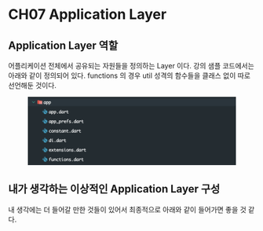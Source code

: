 # CH07 Application Layer

## Application Layer 역할

어플리케이션 전체에서 공유되는 자원들을 정의하는 Layer 이다. 강의 샘플 코드에서는 아래와 같이 정의되어 있다. functions 의 경우 util 성격의 함수들을 클래스 없이 따로 선언해둔 것이다.

<figure><img src="../../.gitbook/assets/image (27).png" alt=""><figcaption></figcaption></figure>

## 내가 생각하는 이상적인 Application Layer 구성

내 생각에는 더 들어갈 만한 것들이 있어서 최종적으로 아래와 같이 들어가면 좋을 것 같다.

